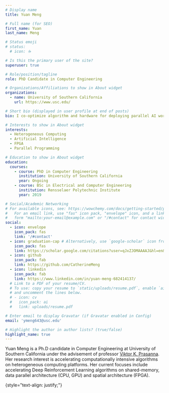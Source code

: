 ```yaml
---
# Display name
title: Yuan Meng

# Full name (for SEO)
first_name: Yuan
last_name: Meng

# Status emoji
# status:
  # icon: ☕️

# Is this the primary user of the site?
superuser: true

# Role/position/tagline
role: PhD Candidate in Computer Engineering

# Organizations/Affiliations to show in About widget
organizations:
  - name: University of Southern California
    url: https://www.usc.edu/

# Short bio (displayed in user profile at end of posts)
bio: I co-optimize algorithm and hardware for deploying parallel AI workloads on heterogeneous platforms.

# Interests to show in About widget
interests:
  - Heterogeneous Computing
  - Artificial Intelligence
  - FPGA
  - Parallel Programming

# Education to show in About widget
education:
  courses:
    - course: PhD in Computer Engineering
      institution: University of Southern California
      year: Ongoing
    - course: BSc in Electrical and Computer Engineering
      institution: Rensselaer Polytechnic Institute
      year: 2019

# Social/Academic Networking
# For available icons, see: https://wowchemy.com/docs/getting-started/page-builder/#icons
#   For an email link, use "fas" icon pack, "envelope" icon, and a link in the
#   form "mailto:your-email@example.com" or "/#contact" for contact widget.
social:
  - icon: envelope
    icon_pack: fas
    link: '/#contact'
  - icon: graduation-cap # Alternatively, use `google-scholar` icon from `ai` icon pack
    icon_pack: fas
    link: https://scholar.google.com/citations?user=qJxZJOMAAAAJ&hl=en&oi=ao
  - icon: github
    icon_pack: fab
    link: https://github.com/CatherineMeng
  - icon: linkedin
    icon_pack: fab
    link: https://www.linkedin.com/in/yuan-meng-682414137/
  # Link to a PDF of your resume/CV.
  # To use: copy your resume to `static/uploads/resume.pdf`, enable `ai` icons in `params.yaml`,
  # and uncomment the lines below.
  # - icon: cv
  #   icon_pack: ai
  #   link: uploads/resume.pdf

# Enter email to display Gravatar (if Gravatar enabled in Config)
email: 'ymeng643@usc.edu'

# Highlight the author in author lists? (true/false)
highlight_name: true
---
```


Yuan Meng is a Ph.D candidate in Computer Engineering at University of Southern California under the advisement of professor [Viktor K. Prasanna](https://sites.usc.edu/prasanna/).
Her research interest is accelerating computationally intensive algorithms on heterogeneous computing platforms. Her current focuses include accelerating Deep Reinforcement Learning algorithms on shared-memory, data parallel architecture (CPU, GPU) and spatial architecture (FPGA).

{style="text-align: justify;"}
